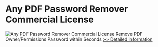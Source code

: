 # Any PDF Password Remover Commercial License
![Any PDF Password Remover Commercial License](https://mycommerce.akamaized.net/api/pimages/P300995990/BIG/300995990.PNG)
Remove PDF Owner/Permissions Password within Seconds
[>> Detailed information](https://secure.shareit.com/shareit/product.html?productid=300995990&affiliateid=200057808)